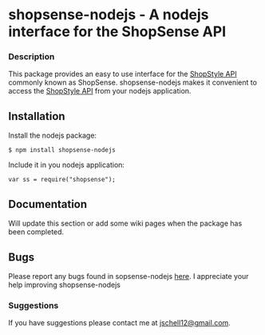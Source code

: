 # shopsense-nodejs - A nodejs interface for the ShopSense API

### Description

This package provides an easy to use interface for the
[ShopStyle API](https://shopsense.shopstyle.com/page/ShopSenseHome) commonly known as ShopSense.
shopsense-nodejs makes it convenient to access the [ShopStyle API](https://shopsense.shopstyle.com/page/ShopSenseHome) from your nodejs application.

## Installation

Install the nodejs package:

    $ npm install shopsense-nodejs

Include it in you nodejs application:

    var ss = require("shopsense");

## Documentation
Will update this section or add some wiki pages when the package has been completed.

## Bugs

Please report any bugs found in sopsense-nodejs [here](https://github.com/jschell12/shopsense-nodejs/issues). I appreciate your help improving shopsense-nodejs


### Suggestions
If you have suggestions please contact me at jschell12@gmail.com.
